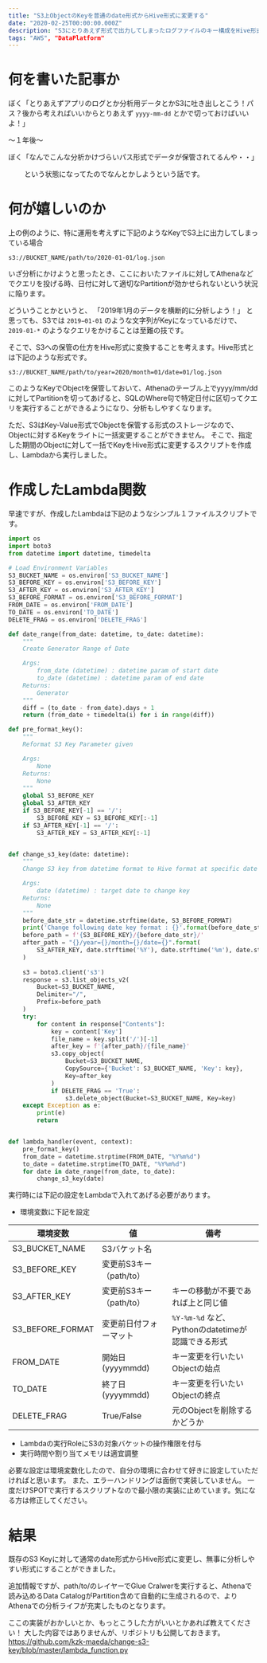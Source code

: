 ```yaml
---
title: "S3上ObjectのKeyを普通のdate形式からHive形式に変更する"
date: "2020-02-25T00:00:00.000Z"
description: "S3にとりあえず形式で出力してしまったログファイルのキー構成をHive形式に変換する方法"
tags: "AWS", "DataPlatform"
---
```


# 何を書いた記事か
ぼく「とりあえずアプリのログとか分析用データとかS3に吐き出しとこう！パス？後から考えればいいからとりあえず `yyyy-mm-dd` とかで切っておけばいいよ！」

〜１年後〜

ぼく「なんでこんな分析かけづらいパス形式でデータが保管されてるんや・・」

　　
という状態になってたのでなんとかしようという話です。

# 何が嬉しいのか
上の例のように、特に運用を考えずに下記のようなKeyでS3上に出力してしまっている場合

```
s3://BUCKET_NAME/path/to/2020-01-01/log.json
```

いざ分析にかけようと思ったとき、ここにおいたファイルに対してAthenaなどでクエリを投げる時、日付に対して適切なPartitionが効かせられないという状況に陥ります。

どういうことかというと、
「2019年1月のデータを横断的に分析しよう！」
と思っても、S3では `2019−01-01` のような文字列がKeyになっているだけで、 `2019-01-*` のようなクエリをかけることは至難の技です。


そこで、S3への保管の仕方をHive形式に変換することを考えます。Hive形式とは下記のような形式です。

```
s3://BUCKET_NAME/path/to/year=2020/month=01/date=01/log.json
```
このようなKeyでObjectを保管しておいて、Athenaのテーブル上でyyyy/mm/ddに対してPartitionを切ってあげると、SQLのWhere句で特定日付に区切ってクエリを実行することができるようになり、分析もしやすくなります。


ただ、S3はKey-Value形式でObjectを保管する形式のストレージなので、Objectに対するKeyをライトに一括変更することができません。
そこで、指定した期間のObjectに対して一括でKeyをHive形式に変更するスクリプトを作成し、Lambdaから実行しました。

# 作成したLambda関数

早速ですが、作成したLambdaは下記のようなシンプル１ファイルスクリプトです。

```python
import os
import boto3
from datetime import datetime, timedelta

# Load Environment Variables
S3_BUCKET_NAME = os.environ['S3_BUCKET_NAME']
S3_BEFORE_KEY = os.environ['S3_BEFORE_KEY']
S3_AFTER_KEY = os.environ['S3_AFTER_KEY']
S3_BEFORE_FORMAT = os.environ['S3_BEFORE_FORMAT']
FROM_DATE = os.environ['FROM_DATE']
TO_DATE = os.environ['TO_DATE']
DELETE_FRAG = os.environ['DELETE_FRAG']

def date_range(from_date: datetime, to_date: datetime):
    """
    Create Generator Range of Date

    Args:
        from_date (datetime) : datetime param of start date
        to_date (datetime) : datetime param of end date
    Returns:
        Generator
    """
    diff = (to_date - from_date).days + 1
    return (from_date + timedelta(i) for i in range(diff))

def pre_format_key():
    """
    Reformat S3 Key Parameter given 

    Args:
        None
    Returns:
        None
    """
    global S3_BEFORE_KEY
    global S3_AFTER_KEY
    if S3_BEFORE_KEY[-1] == '/':
        S3_BEFORE_KEY = S3_BEFORE_KEY[:-1]
    if S3_AFTER_KEY[-1] == '/':
        S3_AFTER_KEY = S3_AFTER_KEY[:-1]


def change_s3_key(date: datetime):
    """
    Change S3 key from datetime format to Hive format at specific date

    Args:
        date (datetime) : target date to change key
    Returns:
        None
    """
    before_date_str = datetime.strftime(date, S3_BEFORE_FORMAT)
    print('Change following date key format : {}'.format(before_date_str))
    before_path = f'{S3_BEFORE_KEY}/{before_date_str}/'
    after_path = "{}/year={}/month={}/date={}".format(
        S3_AFTER_KEY, date.strftime('%Y'), date.strftime('%m'), date.strftime('%d')
    )
    
    s3 = boto3.client('s3')
    response = s3.list_objects_v2(
        Bucket=S3_BUCKET_NAME,
        Delimiter="/",
        Prefix=before_path
    )
    try:
        for content in response["Contents"]:
            key = content['Key']
            file_name = key.split('/')[-1]
            after_key = f'{after_path}/{file_name}'
            s3.copy_object(
                Bucket=S3_BUCKET_NAME,
                CopySource={'Bucket': S3_BUCKET_NAME, 'Key': key},
                Key=after_key
            )
            if DELETE_FRAG == 'True':
                s3.delete_object(Bucket=S3_BUCKET_NAME, Key=key)
    except Exception as e:
        print(e)
        return


def lambda_handler(event, context):
    pre_format_key()
    from_date = datetime.strptime(FROM_DATE, "%Y%m%d")
    to_date = datetime.strptime(TO_DATE, "%Y%m%d")
    for date in date_range(from_date, to_date):
        change_s3_key(date)

```

実行時には下記の設定をLambdaで入れてあげる必要があります。

- 環境変数に下記を設定

| 環境変数 | 値 | 備考 |
|-----------------|------------------|------------------|
| S3_BUCKET_NAME | S3バケット名 |  |
| S3_BEFORE_KEY | 変更前S3キー（path/to） |  |
| S3_AFTER_KEY | 変更前S3キー（path/to） | キーの移動が不要であれば上と同じ値 |
| S3_BEFORE_FORMAT | 変更前日付フォーマット | `%Y-%m-%d` など、Pythonのdatetimeが認識できる形式 |
| FROM_DATE | 開始日(yyyymmdd) | キー変更を行いたいObjectの始点 |
| TO_DATE | 終了日(yyyymmdd) | キー変更を行いたいObjectの終点 |
| DELETE_FRAG | True/False | 元のObjectを削除するかどうか |


- Lambdaの実行RoleにS3の対象バケットの操作権限を付与
- 実行時間や割り当てメモリは適宜調整


必要な設定は環境変数化したので、自分の環境に合わせて好きに設定していただければと思います。
また、エラーハンドリングは面倒で実装していません。
一度だけSPOTで実行するスクリプトなので最小限の実装に止めています。気になる方は修正してください。


# 結果
既存のS3 Keyに対して通常のdate形式からHive形式に変更し、無事に分析しやすい形式にすることができました。

追加情報ですが、path/to/のレイヤーでGlue Cralwerを実行すると、Athenaで読み込めるData CatalogがPartition含めて自動的に生成されるので、よりAthenaでの分析ライフが充実したものとなります。

ここの実装がおかしいとか、もっとこうした方がいいとかあれば教えてください！
大した内容ではありませんが、リポジトリも公開しておきます。
https://github.com/kzk-maeda/change-s3-key/blob/master/lambda_function.py

